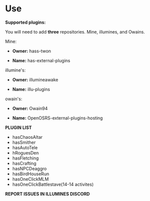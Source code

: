 
    

# Use

**Supported plugins:**

You will need to add **three** repositories. Mine, illumines, and Owains.


Mine:

- **Owner:** hass-twon

- **Name:** has-external-plugins

illumine's:

- **Owner:** illumineawake

- **Name:** illu-plugins

owain's:

- **Owner:** Owain94

- **Name:** OpenOSRS-external-plugins-hosting

**PLUGIN LIST**

- hasChaosAltar
- hasSmither
- hasAutoTele
- hRoguesDen
- hasFletching
- hasCrafting
- hasNPCDeaggro
- hasBirdHouseRun
- hasOneClickMLM
- hasOneClickBattlestave(14-14 activites)

**REPORT ISSUES IN ILLUMINES DISCORD**



